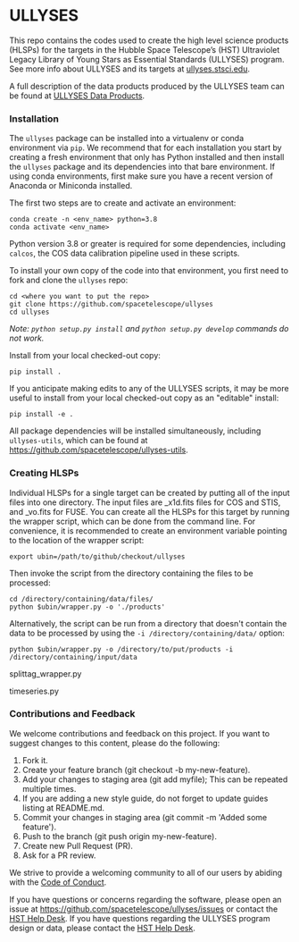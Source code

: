 # ULLYSES

This repo contains the codes used to create the high level science products (HLSPs) for the targets in the Hubble Space Telescope’s (HST) Ultraviolet Legacy Library of Young Stars as Essential Standards (ULLYSES) program. See more info about ULLYSES and its targets at [ullyses.stsci.edu](https://ullyses.stsci.edu).

A full description of the data products produced by the ULLYSES team can be found at [ULLYSES Data Products](https://ullyses.stsci.edu/ullyses-data-description.html). 

### Installation

The `ullyses` package can be installed into a virtualenv or conda environment via `pip`. We recommend that for each installation you start by creating a fresh environment that only has Python installed and then install the `ullyses` package and its dependencies into that bare environment. If using conda environments, first make sure you have a recent version of Anaconda or Miniconda installed.

The first two steps are to create and activate an environment:

    conda create -n <env_name> python=3.8
    conda activate <env_name>
   
Python version 3.8 or greater is required for some dependencies, including `calcos`, the COS data calibration pipeline used in these scripts.

To install your own copy of the code into that environment, you first need to fork and clone the `ullyses` repo:

    cd <where you want to put the repo>
    git clone https://github.com/spacetelescope/ullyses
    cd ullyses
    
*Note: `python setup.py install` and `python setup.py develop` commands do not work.*

Install from your local checked-out copy:

    pip install .

If you anticipate making edits to any of the ULLYSES scripts, it may be more useful to 
install from your local checked-out copy as an "editable" install:

    pip install -e .

All package dependencies will be installed simultaneously, including `ullyses-utils`, which can be found at https://github.com/spacetelescope/ullyses-utils.

### Creating HLSPs

Individual HLSPs for a single target can be created by putting all of the input
files into one directory.  The input files are _x1d.fits files for COS and STIS,
and _vo.fits for FUSE.  You can create all the HLSPs for this target by running
the wrapper script, which can be done from the command line.  For convenience,
it is recommended to create an environment variable pointing to the location
of the wrapper script:

    export ubin=/path/to/github/checkout/ullyses

Then invoke the script from the directory containing the files to be processed:

    cd /directory/containing/data/files/
    python $ubin/wrapper.py -o './products'

Alternatively, the script can be run from a directory that doesn't contain the data
to be processed by using the ``-i /directory/containing/data/`` option:

    python $ubin/wrapper.py -o /directory/to/put/products -i /directory/containing/input/data

splittag_wrapper.py


timeseries.py


### Contributions and Feedback

We welcome contributions and feedback on this project. If you want to suggest changes to this content, please do the following:

1. Fork it.
2. Create your feature branch (git checkout -b my-new-feature).
3. Add your changes to staging area (git add myfile); This can be repeated multiple times.
4. If you are adding a new style guide, do not forget to update guides listing at README.md.
5. Commit your changes in staging area (git commit -m 'Added some feature').
6. Push to the branch (git push origin my-new-feature).
7. Create new Pull Request (PR).
8. Ask for a PR review.

We strive to provide a welcoming community to all of our users by abiding with
the [Code of Conduct](CODE_OF_CONDUCT.md).

If you have questions or concerns regarding the software, please open an issue at https://github.com/spacetelescope/ullyses/issues or contact the [HST Help Desk](https://hsthelp.stsci.edu). If you have questions regarding the ULLYSES program design or data, please contact the [HST Help Desk](https://hsthelp.stsci.edu).

